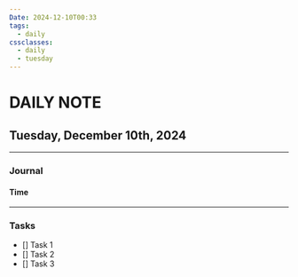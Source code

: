 ```yaml
---
Date: 2024-12-10T00:33
tags:
  - daily
cssclasses:
  - daily
  - tuesday
---
```

# DAILY NOTE
## Tuesday, December 10th, 2024
***
### Journal
#### Time
***
### Tasks
- [] Task 1
- [] Task 2
- [] Task 3